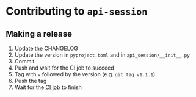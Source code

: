 # Contributing to `api-session`

## Making a release

1. Update the CHANGELOG
2. Update the version in `pyproject.toml` and in `api_session/__init__.py`
3. Commit
4. Push and wait for the CI job to succeed
5. Tag with `v` followed by the version (e.g. `git tag v1.1.1`)
6. Push the tag
7. Wait for the [CI job][ci] to finish

[ci]: https://github.com/Bixoto/api-session/actions/workflows/publish.yml
